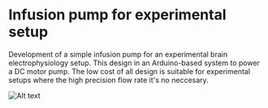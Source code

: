 # Infusion pump for experimental setup

Development of a simple infusion pump for an experimental brain electrophysiology setup. This design in an Arduino-based system to power a DC motor pump. The low cost of all design is suitable for experimental setups where the high precision flow rate it's no neccesary.

![Alt text](relative%20path/photos/img.jpg?raw=true "Title")
